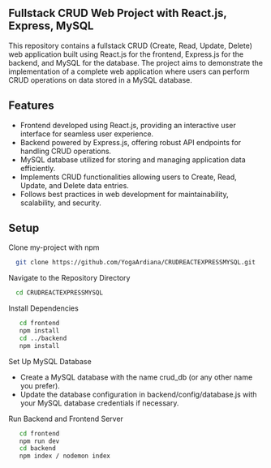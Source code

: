 
## Fullstack CRUD Web Project with React.js, Express, MySQL

This repository contains a fullstack CRUD (Create, Read, Update, Delete) web application built using React.js for the frontend, Express.js for the backend, and MySQL for the database. The project aims to demonstrate the implementation of a complete web application where users can perform CRUD operations on data stored in a MySQL database.



## Features

- Frontend developed using React.js, providing an interactive user interface for seamless user experience.
- Backend powered by Express.js, offering robust API endpoints for handling CRUD operations.
- MySQL database utilized for storing and managing application data efficiently.
- Implements CRUD functionalities allowing users to Create, Read, Update, and Delete data entries.
- Follows best practices in web development for maintainability, scalability, and security.


## Setup

Clone my-project with npm

```bash
  git clone https://github.com/YogaArdiana/CRUDREACTEXPRESSMYSQL.git
```

Navigate to the Repository Directory

```bash
  cd CRUDREACTEXPRESSMYSQL
```

Install Dependencies

```bash
   cd frontend
   npm install
   cd ../backend
   npm install
```

Set Up MySQL Database

- Create a MySQL database with the name crud_db (or any other name you prefer).
- Update the database configuration in backend/config/database.js with your MySQL database credentials if necessary.


Run Backend and Frontend Server
```bash
   cd frontend
   npm run dev
   cd backend
   npm index / nodemon index
```
    
